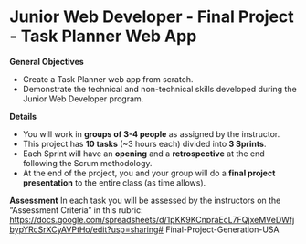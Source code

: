 # Junior Web Developer - Final Project - Task Planner Web App


**General Objectives**

* Create a Task Planner web app from scratch.
* Demonstrate the technical and non-technical skills developed during the Junior Web Developer program. 


**Details**

* You will work in **groups of 3-4 people** as assigned by the instructor. 
* This project has **10 tasks** (~3 hours each) divided into **3 Sprints**.
* Each Sprint will have an **opening** and a **retrospective** at the end following the Scrum methodology.
* At the end of the project, you and your group will do a **final project presentation** to the entire class (as time allows).


**Assessment**
In each task you will be assessed by the instructors on the “Assessment Criteria” in this rubric: https://docs.google.com/spreadsheets/d/1pKK9KCnpraEcL7FQjxeMVeDWfjbypYRcSrXCyAVPtHo/edit?usp=sharing# Final-Project-Generation-USA
